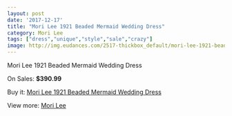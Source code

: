 ```yaml
---
layout: post
date: '2017-12-17'
title: "Mori Lee 1921 Beaded Mermaid Wedding Dress"
category: Mori Lee
tags: ["dress","unique","style","sale","crazy"]
image: http://img.eudances.com/2517-thickbox_default/mori-lee-1921-beaded-mermaid-wedding-dress.jpg
---
```

Mori Lee 1921 Beaded Mermaid Wedding Dress

On Sales: **$390.99**
<a href="https://www.eudances.com/en/mori-lee/838-mori-lee-1921-beaded-mermaid-wedding-dress.html"><amp-img layout="responsive" width="600" height="600" src="//img.eudances.com/2517-thickbox_default/mori-lee-1921-beaded-mermaid-wedding-dress.jpg" alt="Mori Lee 1921 Beaded Mermaid Wedding Dress 0" /></a>
<a href="https://www.eudances.com/en/mori-lee/838-mori-lee-1921-beaded-mermaid-wedding-dress.html"><amp-img layout="responsive" width="600" height="600" src="//img.eudances.com/2519-thickbox_default/mori-lee-1921-beaded-mermaid-wedding-dress.jpg" alt="Mori Lee 1921 Beaded Mermaid Wedding Dress 1" /></a>
<a href="https://www.eudances.com/en/mori-lee/838-mori-lee-1921-beaded-mermaid-wedding-dress.html"><amp-img layout="responsive" width="600" height="600" src="//img.eudances.com/2518-thickbox_default/mori-lee-1921-beaded-mermaid-wedding-dress.jpg" alt="Mori Lee 1921 Beaded Mermaid Wedding Dress 2" /></a>

Buy it: [Mori Lee 1921 Beaded Mermaid Wedding Dress](https://www.eudances.com/en/mori-lee/838-mori-lee-1921-beaded-mermaid-wedding-dress.html "Mori Lee 1921 Beaded Mermaid Wedding Dress")

View more: [Mori Lee](https://www.eudances.com/en/9-mori-lee "Mori Lee")